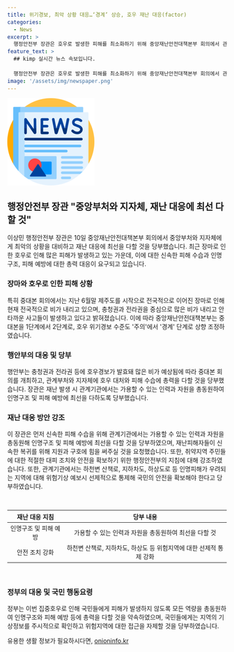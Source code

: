 ```yaml
---
title: 위기경보, 최악 상황 대응…‘경계’ 상승, 호우 재난 대응(factor)
categories:
  - News
excerpt: >
  행정안전부 장관은 호우로 발생한 피해를 최소화하기 위해 중앙재난안전대책본부 회의에서 관계기관에 재난 대응을 촉구했다. 특히 인명피해 예방을 위해 선제적인 안전조치를 취하고, 취약계층 보호에 주력하고, 관련 기관 간 협력을 강조했다. 또한 국민에게 행동요령을 안내하고, 피해지역의 안전을 위해 총력을 기울일 것을 요청했다.
feature_text: >
  ## kimp 실시간 뉴스 속보입니다.

  행정안전부 장관은 호우로 발생한 피해를 최소화하기 위해 중앙재난안전대책본부 회의에서 관계기관에 재난 대응을 촉구했다. 특히 인명피해 예방을 위해 선제적인 안전조치를 취하고, 취약계층 보호에 주력하고, 관련 기관 간 협력을 강조했다. 또한 국민에게 행동요령을 안내하고, 피해지역의 안전을 위해 총력을 기울일 것을 요청했다.
image: '/assets/img/newspaper.png'
---
```


<p><img src="/assets/img/newspaper.png" alt="kimplant 속보" /></p>

<h2 data-ke-size="size26">행정안전부 장관 "중앙부처와 지자체, 재난 대응에 최선 다할 것"</h2>

<p data-ke-size="size16">이상민 행정안전부 장관은 10일 중앙재난안전대책본부 회의에서 중앙부처와 지자체에게 최악의 상황을 대비하고 재난 대응에 최선을 다할 것을 당부했습니다. 최근 장마로 인한 호우로 인해 많은 피해가 발생하고 있는 가운데, 이에 대한 신속한 피해 수습과 인명구조, 피해 예방에 대한 총력 대응이 요구되고 있습니다.</p>

<h3><b>장마와 호우로 인한 피해 상황</b></h3>

<p data-ke-size="size16">특히 중대본 회의에서는 지난 6월말 제주도를 시작으로 전국적으로 이어진 장마로 인해 현재 전국적으로 비가 내리고 있으며, 충청권과 전라권을 중심으로 많은 비가 내리고 안타까운 사고들이 발생하고 있다고 밝혀졌습니다. 이에 따라 중앙재난안전대책본부는 중대본을 1단계에서 2단계로, 호우 위기경보 수준도 '주의'에서 '경계' 단계로 상향 조정하였습니다.</p>

<h3><b>행안부의 대응 및 당부</b></h3>

<p data-ke-size="size16">행안부는 충청권과 전라권 등에 호우경보가 발효돼 많은 비가 예상됨에 따라 중대본 회의를 개최하고, 관계부처와 지자체에 호우 대처와 피해 수습에 총력을 다할 것을 당부했습니다. 장관은 재난 발생 시 관계기관에서는 가용할 수 있는 인력과 자원을 총동원하여 인명구조 및 피해 예방에 최선을 다하도록 당부했습니다.</p>

<h3><b>재난 대응 방안 강조</b></h3>

<p data-ke-size="size16">이 장관은 먼저 신속한 피해 수습을 위해 관계기관에서는 가용할 수 있는 인력과 자원을 총동원해 인명구조 및 피해 예방에 최선을 다할 것을 당부하였으며, 재난피해자들이 신속한 복귀를 위해 지원과 구호에 힘을 써주실 것을 요청했습니다. 또한, 취약지역 주민들에 대한 적절한 대피 조치와 안전을 확보하기 위한 행정안전부의 지침에 대해 강조하였습니다. 또한, 관계기관에서는 하천변 산책로, 지하차도, 하상도로 등 인명피해가 우려되는 지역에 대해 위험기상 예보시 선제적으로 통제해 국민의 안전을 확보해야 한다고 당부하였습니다.</p>

<p data-ke-size="size16">&nbsp;</p>

<table>
    <thead>
        <tr>
            <th>재난 대응 지침</th>
            <th>당부 내용</th>
        </tr>
    </thead>
    <tbody>
        <tr>
            <td style="text-align: center;">인명구조 및 피해 예방</td>
            <td style="text-align: center;">가용할 수 있는 인력과 자원을 총동원하여 최선을 다할 것</td>
        </tr>
        <tr>
            <td style="text-align: center;">안전 조치 강화</td>
            <td style="text-align: center;">하천변 산책로, 지하차도, 하상도 등 위험지역에 대한 선제적 통제 강화</td>
        </tr>
    </tbody>
</table>

<p data-ke-size="size16">&nbsp;</p>

<h3><b>정부의 대응 및 국민 행동요령</b></h3>

<p data-ke-size="size16">정부는 이번 집중호우로 인해 국민들에게 피해가 발생하지 않도록 모든 역량을 총동원하여 인명구조와 피해 예방 등에 총력을 다할 것을 약속하였으며, 국민들에게는 지역의 기상정보를 주시적으로 확인하고 위험지역에 대한 접근을 자제할 것을 당부하였습니다.</p>
유용한 생활 정보가 필요하시다면, <a href="https://onioninfo.kr" rel="dofollow">onioninfo.kr</a>


